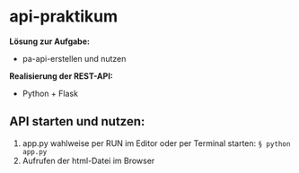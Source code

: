 # api-praktikum
**Lösung zur Aufgabe:**


- pa-api-erstellen und nutzen

  
**Realisierung der REST-API:**


- Python + Flask



## API starten und nutzen:


1. app.py wahlweise per RUN im Editor oder per Terminal starten: `§ python app.py`
2. Aufrufen der html-Datei im Browser
  




